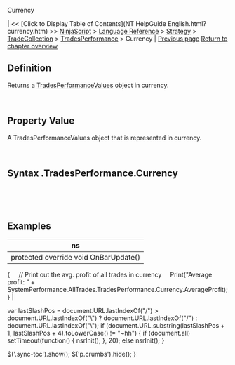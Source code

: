 ﻿










 


Currency







| &lt;&lt; [Click to Display Table of Contents](NT HelpGuide English.html?currency.htm) &gt;&gt;
 [NinjaScript](ninjascript.htm) &gt; [Language Reference](language_reference_wip.htm) &gt; [Strategy](strategy.htm) &gt; [TradeCollection](tradecollection.htm) &gt; [TradesPerformance](tradesperformance.htm) &gt;
Currency | [Previous page](averagetotalefficiency.htm)
[Return to chapter overview](tradesperformance.htm)










Definition
----------


Returns a [TradesPerformanceValues](tradesperformancevalues.htm) object in currency.  

 


Property Value
--------------


A TradesPerformanceValues object that is represented in currency.


 


Syntax
<tradecollection>.TradesPerformance.Currency
---------------------------------------------------


 


 



Examples
--------




| ns |
| --- |
| protected override void OnBarUpdate()
{
     // Print out the avg. profit of all trades in currency
     Print("Average profit: " + SystemPerformance.AllTrades.TradesPerformance.Currency.AverageProfit);
} |






 
 var lastSlashPos = document.URL.lastIndexOf("/") &gt; document.URL.lastIndexOf("\\") ? document.URL.lastIndexOf("/") : document.URL.lastIndexOf("\\");
 if (document.URL.substring(lastSlashPos + 1, lastSlashPos + 4).toLowerCase() != "~hh") {
 if (document.all) setTimeout(function() {
 nsrInit();
 }, 20);
 else nsrInit();
 }
 
 
 $('.sync-toc').show();
 $('p.crumbs').hide();
 }
 
 
 



</tradecollection>